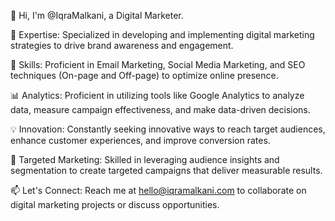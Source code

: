 👋 Hi, I'm @IqraMalkani, a Digital Marketer.

🌟 Expertise: Specialized in developing and implementing digital marketing strategies to drive brand awareness and engagement.

💼 Skills: Proficient in Email Marketing, Social Media Marketing, and SEO techniques (On-page and Off-page) to optimize online presence.

📊 Analytics: Proficient in utilizing tools like Google Analytics to analyze data, measure campaign effectiveness, and make data-driven decisions.

💡 Innovation: Constantly seeking innovative ways to reach target audiences, enhance customer experiences, and improve conversion rates.

🎯 Targeted Marketing: Skilled in leveraging audience insights and segmentation to create targeted campaigns that deliver measurable results.

📫 Let's Connect: Reach me at hello@iqramalkani.com to collaborate on digital marketing projects or discuss opportunities.


<!---
IqraMalkani/IqraMalkani is a ✨ special ✨ repository because its `README.md` (this file) appears on your GitHub profile.
You can click the Preview link to take a look at your changes.
--->
